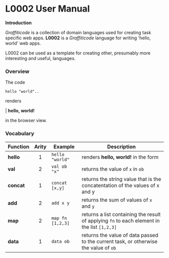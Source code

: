 # L0002 User Manual

**Introduction**

*Graffiticode* is a collection of domain languages used for creating task
specific web apps. **L0002** is a *Graffiticode* language for writing
'hello, world' web apps.

L0002 can be used as a template for creating other, presumably more
interesting and useful, languages.

### Overview

The code

```
hello "world"..
```

renders

| **hello, world!**

in the browser view.

### Vocabulary


| Function  | Arity | Example  | Description |
| --------- | :---: | -------- | ----------- |
| **hello** | 1     | `hello "world"` | renders **hello, world!** in the form |
| **val**   | 2     | `val ob "x"` | returns the value of `x` in `ob` |
| **concat**| 1     | `concat [x,y]` | returns the string value that is the concatentation of the values of x and y |
| **add**   | 2     | `add x y` | returns the sum of values of `x` and `y` |
| **map**   | 2     | `map fn [1,2,3]` | returns a list containing the result of applying `fn` to each element in the list `[1,2,3]` |
| **data**  | 1     | `data ob` | returns the value of data passed to the current task, or otherwise the value of `ob` |

